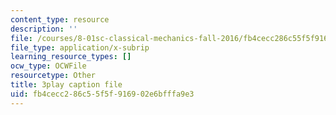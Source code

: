 ```yaml
---
content_type: resource
description: ''
file: /courses/8-01sc-classical-mechanics-fall-2016/fb4cecc286c55f5f916902e6bfffa9e3_Xsg27_uGVZA.vtt
file_type: application/x-subrip
learning_resource_types: []
ocw_type: OCWFile
resourcetype: Other
title: 3play caption file
uid: fb4cecc2-86c5-5f5f-9169-02e6bfffa9e3
---
```

